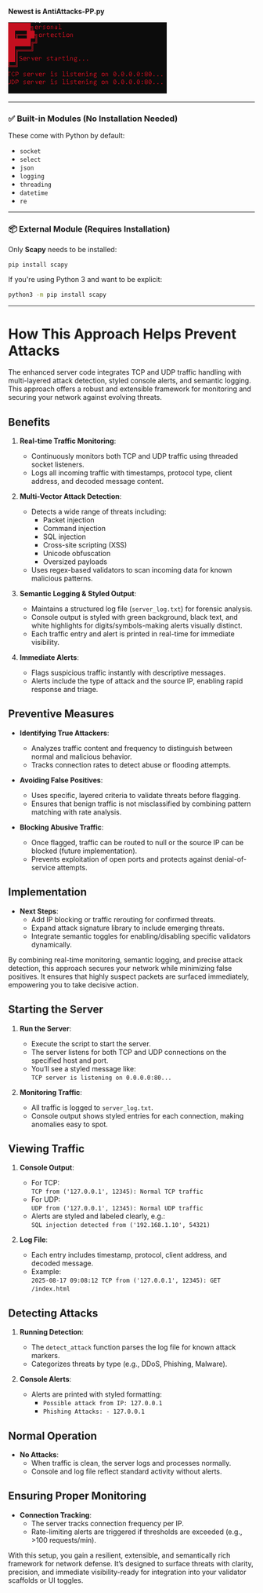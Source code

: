 **Newest is AntiAttacks-PP.py** 

![Screenshot of AntiAttck-PP running!](https://github.com/BadNintendo/AntiAttacker/blob/f79cf14afb4d18a054606f9526349e234d619704/Anti-PP.png)

---

### ✅ Built-in Modules (No Installation Needed)
These come with Python by default:
- `socket`
- `select`
- `json`
- `logging`
- `threading`
- `datetime`
- `re`

---

### 📦 External Module (Requires Installation)
Only **Scapy** needs to be installed:

```bash
pip install scapy
```

If you're using Python 3 and want to be explicit:

```bash
python3 -m pip install scapy
```

---

# How This Approach Helps Prevent Attacks

The enhanced server code integrates TCP and UDP traffic handling with multi-layered attack detection, styled console alerts, and semantic logging. This approach offers a robust and extensible framework for monitoring and securing your network against evolving threats.

## Benefits

1. **Real-time Traffic Monitoring**:
   * Continuously monitors both TCP and UDP traffic using threaded socket listeners.
   * Logs all incoming traffic with timestamps, protocol type, client address, and decoded message content.

2. **Multi-Vector Attack Detection**:
   * Detects a wide range of threats including:
     - Packet injection
     - Command injection
     - SQL injection
     - Cross-site scripting (XSS)
     - Unicode obfuscation
     - Oversized payloads
   * Uses regex-based validators to scan incoming data for known malicious patterns.

3. **Semantic Logging & Styled Output**:
   * Maintains a structured log file (`server_log.txt`) for forensic analysis.
   * Console output is styled with green background, black text, and white highlights for digits/symbols-making alerts visually distinct.
   * Each traffic entry and alert is printed in real-time for immediate visibility.

4. **Immediate Alerts**:
   * Flags suspicious traffic instantly with descriptive messages.
   * Alerts include the type of attack and the source IP, enabling rapid response and triage.

## Preventive Measures

* **Identifying True Attackers**:
   * Analyzes traffic content and frequency to distinguish between normal and malicious behavior.
   * Tracks connection rates to detect abuse or flooding attempts.

* **Avoiding False Positives**:
   * Uses specific, layered criteria to validate threats before flagging.
   * Ensures that benign traffic is not misclassified by combining pattern matching with rate analysis.

* **Blocking Abusive Traffic**:
   * Once flagged, traffic can be routed to null or the source IP can be blocked (future implementation).
   * Prevents exploitation of open ports and protects against denial-of-service attempts.

## Implementation

* **Next Steps**:
   * Add IP blocking or traffic rerouting for confirmed threats.
   * Expand attack signature library to include emerging threats.
   * Integrate semantic toggles for enabling/disabling specific validators dynamically.

By combining real-time monitoring, semantic logging, and precise attack detection, this approach secures your network while minimizing false positives. It ensures that highly suspect packets are surfaced immediately, empowering you to take decisive action.

## Starting the Server

1. **Run the Server**:
   * Execute the script to start the server.
   * The server listens for both TCP and UDP connections on the specified host and port.
   * You’ll see a styled message like:  
     `TCP server is listening on 0.0.0.0:80...`

2. **Monitoring Traffic**:
   * All traffic is logged to `server_log.txt`.
   * Console output shows styled entries for each connection, making anomalies easy to spot.

## Viewing Traffic

1. **Console Output**:
   * For TCP:  
     `TCP from ('127.0.0.1', 12345): Normal TCP traffic`
   * For UDP:  
     `UDP from ('127.0.0.1', 12345): Normal UDP traffic`
   * Alerts are styled and labeled clearly, e.g.:  
     `SQL injection detected from ('192.168.1.10', 54321)`

2. **Log File**:
   * Each entry includes timestamp, protocol, client address, and decoded message.
   * Example:  
     `2025-08-17 09:08:12 TCP from ('127.0.0.1', 12345): GET /index.html`

## Detecting Attacks

1. **Running Detection**:
   * The `detect_attack` function parses the log file for known attack markers.
   * Categorizes threats by type (e.g., DDoS, Phishing, Malware).

2. **Console Alerts**:
   * Alerts are printed with styled formatting:
     - `Possible attack from IP: 127.0.0.1`
     - `Phishing Attacks: - 127.0.0.1`

## Normal Operation

* **No Attacks**:
   * When traffic is clean, the server logs and processes normally.
   * Console and log file reflect standard activity without alerts.

## Ensuring Proper Monitoring

* **Connection Tracking**:
   * The server tracks connection frequency per IP.
   * Rate-limiting alerts are triggered if thresholds are exceeded (e.g., >100 requests/min).

With this setup, you gain a resilient, extensible, and semantically rich framework for network defense. It’s designed to surface threats with clarity, precision, and immediate visibility-ready for integration into your validator scaffolds or UI toggles.

